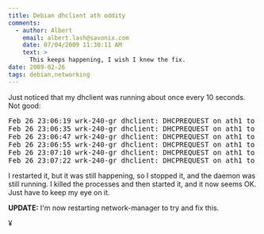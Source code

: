 ```yaml
---
title: Debian dhclient ath oddity 
comments:
  - author: Albert
    email: albert.lash@savonix.com
    date: 07/04/2009 11:30:11 AM
    text: >
      This keeps happening, I wish I knew the fix.
date: 2009-02-26
tags: debian,networking
---
```

Just noticed that my dhclient was running about once every 10 seconds. Not good:

<pre class="sh_log">Feb 26 23:06:19 wrk-240-gr dhclient: DHCPREQUEST on ath1 to 192.168.1.1 port 67
Feb 26 23:06:35 wrk-240-gr dhclient: DHCPREQUEST on ath1 to 192.168.1.1 port 67
Feb 26 23:06:47 wrk-240-gr dhclient: DHCPREQUEST on ath1 to 192.168.1.1 port 67
Feb 26 23:06:55 wrk-240-gr dhclient: DHCPREQUEST on ath1 to 192.168.1.1 port 67
Feb 26 23:07:10 wrk-240-gr dhclient: DHCPREQUEST on ath1 to 192.168.1.1 port 67
Feb 26 23:07:22 wrk-240-gr dhclient: DHCPREQUEST on ath1 to 192.168.1.1 port 67
</pre>

I restarted it, but it was still happening, so I stopped it, and the daemon was still running. I killed the processes and then started it, and it now seems OK. Just have to keep my eye on it.

<b>UPDATE:</b> I'm now restarting network-manager to try and fix this.

¥

